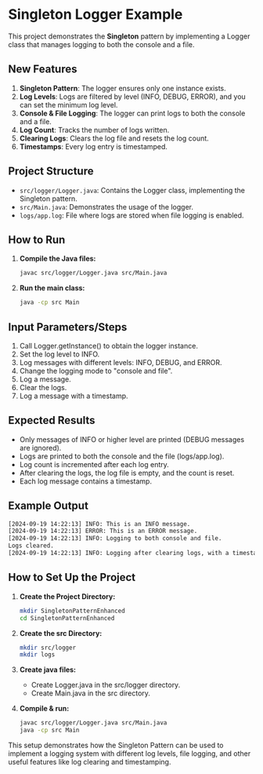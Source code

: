# Singleton Logger Example

This project demonstrates the **Singleton** pattern by implementing a Logger class that manages logging to both the console and a file.

## New Features

1. **Singleton Pattern**: The logger ensures only one instance exists.
2. **Log Levels**: Logs are filtered by level (INFO, DEBUG, ERROR), and you can set the minimum log level.
3. **Console & File Logging**: The logger can print logs to both the console and a file.
4. **Log Count**: Tracks the number of logs written.
5. **Clearing Logs**: Clears the log file and resets the log count.
6. **Timestamps**: Every log entry is timestamped.

## Project Structure

- `src/logger/Logger.java`: Contains the Logger class, implementing the Singleton pattern.
- `src/Main.java`: Demonstrates the usage of the logger.
- `logs/app.log`: File where logs are stored when file logging is enabled.

## How to Run

1. **Compile the Java files:**

   ```bash
   javac src/logger/Logger.java src/Main.java
   ```

2. **Run the main class:**
   ```bash
   java -cp src Main
   ```

## Input Parameters/Steps

1.  Call Logger.getInstance() to obtain the logger instance.
2.  Set the log level to INFO.
3.  Log messages with different levels: INFO, DEBUG, and ERROR.
4.  Change the logging mode to "console and file".
5.  Log a message.
6.  Clear the logs.
7.  Log a message with a timestamp.

## Expected Results

- Only messages of INFO or higher level are printed (DEBUG messages are ignored).
- Logs are printed to both the console and the file (logs/app.log).
- Log count is incremented after each log entry.
- After clearing the logs, the log file is empty, and the count is reset.
- Each log message contains a timestamp.

## Example Output

```bash
[2024-09-19 14:22:13] INFO: This is an INFO message.
[2024-09-19 14:22:13] ERROR: This is an ERROR message.
[2024-09-19 14:22:13] INFO: Logging to both console and file.
Logs cleared.
[2024-09-19 14:22:13] INFO: Logging after clearing logs, with a timestamp.
```

## How to Set Up the Project

1. **Create the Project Directory:**

   ```bash
   mkdir SingletonPatternEnhanced
   cd SingletonPatternEnhanced

   ```

2. **Create the src Directory:**

   ```bash
   mkdir src/logger
   mkdir logs
   ```

3. **Create java files:**

   - Create Logger.java in the src/logger directory.
   - Create Main.java in the src directory.

4. **Compile & run:**

   ```bash
   javac src/logger/Logger.java src/Main.java
   java -cp src Main
   ```

This setup demonstrates how the Singleton Pattern can be used to implement a logging system with different log levels, file logging, and other useful features like log clearing and timestamping.
